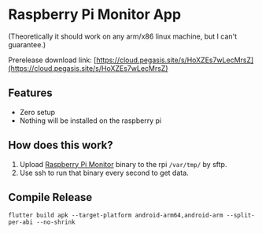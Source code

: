 # Raspberry Pi Monitor App

(Theoretically it should work on any arm/x86 linux machine, but I can't guarantee.)

Prerelease download link: [https://cloud.pegasis.site/s/HoXZEs7wLecMrsZ](https://cloud.pegasis.site/s/HoXZEs7wLecMrsZ)

## Features

- Zero setup
- Nothing will be installed on the raspberry pi

## How does this work?

1. Upload [Raspberry Pi Monitor](https://github.com/PegasisForever/raspi_monitor) binary to the rpi `/var/tmp/` by sftp.
2. Use ssh to run that binary every second to get data.

## Compile Release

```
flutter build apk --target-platform android-arm64,android-arm --split-per-abi --no-shrink
```
